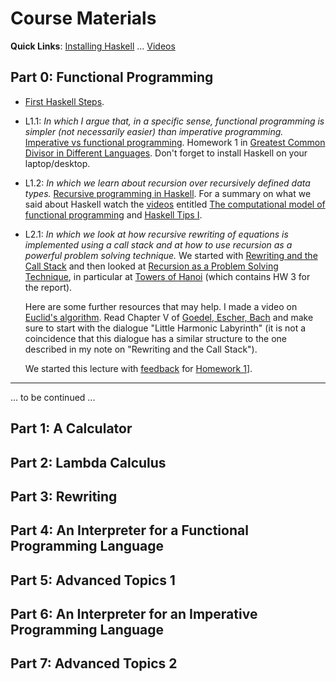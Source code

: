 
# Course Materials

**Quick Links**: [Installing Haskell](https://hackmd.io/@alexhkurz/Hk86XnCzD) ...  [Videos](videos.md) 
<!--[BNFC](BNFC-installation.md) ... [Haskell projects](haskell-projects.md) ...-->

## Part 0: Functional Programming 

- [First Haskell Steps](https://hackmd.io/@alexhkurz/SJgHGZ_nw).

- L1.1: *In which I argue that, in a specific sense, functional programming is simpler (not necessarily easier) than imperative programming.* [Imperative vs functional programming](https://hackmd.io/@alexhkurz/SJKWvna6U). Homework 1 in [Greatest Common Divisor in Different Languages](https://hackmd.io/@alexhkurz/SkqMtH0sK). Don't forget to install Haskell on your laptop/desktop.


- L1.2: *In which we learn about recursion over recursively defined data types.* [Recursive programming in Haskell](https://hackmd.io/@alexhkurz/H1jUka4Gv). For a summary on what we said about Haskell watch the [videos](videos.md) entitled [The computational model of functional programming](https://youtu.be/u_OMwv8tDVg) and [Haskell Tips I](https://youtu.be/wj0j2HjMw6w).

- L2.1: *In which we look at how recursive rewriting of equations is implemented using a call stack and at how to use recursion as a powerful problem solving technique.* We started with [Rewriting and the Call Stack](https://hackmd.io/@alexhkurz/HJiulVg0U) and then looked at [Recursion as a Problem Solving Technique](https://hackmd.io/@alexhkurz/Sy7M_6yMF), in particular at [Towers of Hanoi](https://hackmd.io/@alexhkurz/rJQwvpyMY) (which contains HW 3 for the report).

    Here are some further resources that may help. I made a video on [Euclid's algorithm](https://youtu.be/ZcJMj0antos). Read Chapter V of [Goedel, Escher, Bach](https://www.physixfan.com/wp-content/files/GEBen.pdf) and make sure to start with the dialogue "Little Harmonic Labyrinth" (it is not a coincidence that this dialogue has a similar structure to the one described in my note on "Rewriting and the Call Stack").

    We started this lecture with [feedback](feedback-hw.md) for [Homework 1](https://hackmd.io/@alexhkurz/SkqMtH0sK)].

---

... to be continued ...

## Part 1: A Calculator

## Part 2: Lambda Calculus

## Part 3: Rewriting

## Part 4: An Interpreter for a Functional Programming Language

## Part 5: Advanced Topics 1

## Part 6: An Interpreter for an Imperative Programming Language

## Part 7: Advanced Topics 2
